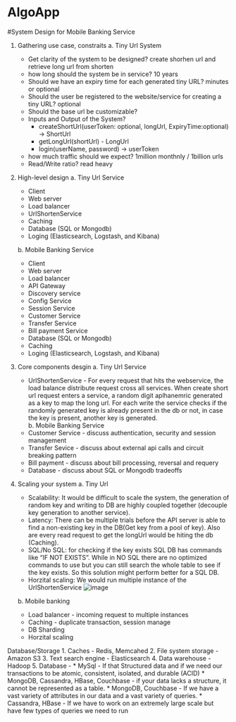 # AlgoApp




#System Design for Mobile Banking Service
1. Gathering use case, constraits
    a. Tiny Url System
      * Get clarity of the system to be designed? create shorhen url and retrieve long url from shorten
      * how long should the system be in service? 10 years
      * Should we have an expiry time for each generated tiny URL? minutes or optional
      * Should the user be registered to the website/service for creating a tiny URL? optional
      * Should the base url be customizable?
      * Inputs and Output of the System?
         - createShortUrl(userToken: optional, longUrl, ExpiryTime:optional) -> ShortUrl
         - getLongUrl(shortUrl) - LongUrl
         - login(userName, password) -> userToken
      * how much traffic should we expect? 1million monthnly / 1billion urls
      * Read/Write ratio? read heavy

2. High-level design
    a. Tiny Url Service
      * Client
      * Web server
      * Load balancer
      * UrlShortenService
      * Caching
      * Database (SQL or Mongodb)
      * Loging (Elasticsearch, Logstash, and Kibana)
    
    b. Mobile Banking Service
      * Client
      * Web server
      * Load balancer
      * API Gateway
      * Discovery service
      * Config Service
      * Session Service
      * Customer Service
      * Transfer Service
      * Bill payment Service
      * Database (SQL or Mongodb)
      * Caching
      * Loging (Elasticsearch, Logstash, and Kibana)
  
3. Core components desgin
    a. Tiny Url Service
      * UrlShortenService - For every request that hits the webservice, the load balance distribute request cross all services. When create short url request enters a service, a random digit aplhanemric generated as a key to map the long url. For each write the service checks if the randomly generated key is already present in the db or not, in case the key is present, another key is generated.     
    b. Mobile Banking Service
      * Customer Service - discuss authentication, security and session management
      * Transfer Sevice - discuss about external api calls and circuit breaking pattern
      * Bill payment - discuss about bill processing, reversal and requery
      * Database - discuss about SQL or Mongodb tradeoffs

4. Scaling your system
    a. Tiny Url
      * Scalability: It would be difficult to scale the system, the generation of random key and writing to DB are highly coupled together (decouple key generation to another service).
      * Latency: There can be multiple trials before the API server is able to find a non-existing key in the DB(Get key from a pool of key). Also are every read request to get the longUrl would be hiting the db (Caching).
      * SQL/No SQL: for checking if the key exists SQL DB has commands like “IF NOT EXISTS”. While in NO SQL there are no optimized commands to use but you can still search the whole table to see if the key exists. So this solution might perform better for a SQL DB.
      * Horzital scaling: We would run multiple instance of the UrlShortenService
        ![image](https://user-images.githubusercontent.com/29702577/197355040-f80e1f1a-e8e0-4b3c-9bb4-b50804664f91.png)

    b. Mobile banking
      * Load balancer - incoming request to multiple instances
      * Caching - duplicate transaction, session manage
      * DB Sharding
      * Horzital scaling



Database/Storage
    1. Caches - Redis, Memcahed
    2. File system storage - Amazon S3
    3. Text search engine - Elasticsearch
    4. Data warehouse - Hadoop
    5. Database -
        * MySql - If that Structured data and if we need our transactions to be atomic, consistent, isolated, and durable (ACID)
        * MongoDB, Cassandra, HBase, Couchbase - if your data lacks a structure, it cannot be represented as a table. 
        * MongoDB, Couchbase - If we have a vast variety of attributes in our data and a vast variety of queries.
        * Cassandra, HBase - If we have to work on an extremely large scale but have few types of queries we need to run
